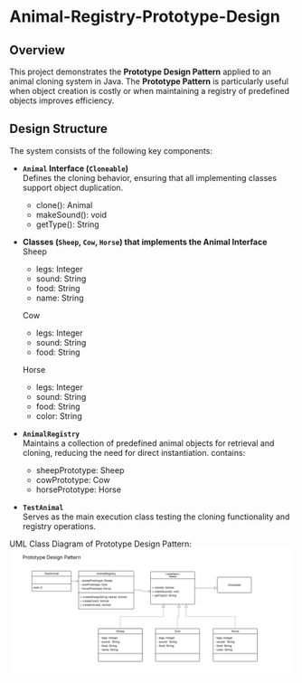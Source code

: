 # Animal-Registry-Prototype-Design

## Overview
This project demonstrates the **Prototype Design Pattern** applied to an animal cloning system in Java. The **Prototype Pattern** is particularly useful when object creation is costly or when maintaining a registry of predefined objects improves efficiency.

## Design Structure
The system consists of the following key components:

- **`Animal` Interface (`Cloneable`)**  
  Defines the cloning behavior, ensuring that all implementing classes support object duplication.
   - clone(): Animal
   - makeSound(): void
   - getType(): String

- **Classes (`Sheep`, `Cow`, `Horse`) that implements the Animal Interface**  
    Sheep
    - legs: Integer
    - sound: String
    - food: String
    - name: String

    Cow
    - legs: Integer
    - sound: String
    - food: String

    Horse
    - legs: Integer
    - sound: String
    - food: String
    - color: String

- **`AnimalRegistry`**  
  Maintains a collection of predefined animal objects for retrieval and cloning, reducing the need for direct instantiation.
    contains:
    - sheepPrototype: Sheep
    - cowPrototype: Cow
    - horsePrototype: Horse

- **`TestAnimal`**  
  Serves as the main execution class testing the cloning functionality and registry operations.

UML Class Diagram of Prototype Design Pattern:
![alt text](image.png)